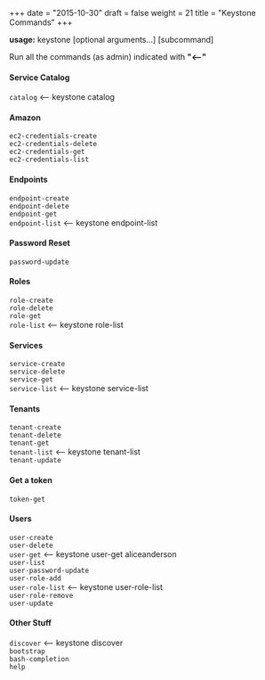 +++
date = "2015-10-30"
draft = false
weight = 21
title = "Keystone Commands"
+++

**usage:** keystone [optional arguments...] [subcommand]

Run all the commands (as admin) indicated with **"<--"**

#### Service Catalog  
`catalog` <-- keystone catalog  

#### Amazon  
`ec2-credentials-create`  
`ec2-credentials-delete`  
`ec2-credentials-get`  
`ec2-credentials-list` 
 
#### Endpoints  
`endpoint-create`  
`endpoint-delete`  
`endpoint-get`  
`endpoint-list` <-- keystone endpoint-list 

#### Password Reset
`password-update`  

#### Roles
`role-create`  
`role-delete`  
`role-get`  
`role-list` <-- keystone role-list  

#### Services
`service-create`  
`service-delete`  
`service-get`  
`service-list` <-- keystone service-list  

#### Tenants
`tenant-create`  
`tenant-delete`  
`tenant-get`  
`tenant-list`  <--  keystone tenant-list  
`tenant-update`  

#### Get a token
`token-get`  

#### Users
`user-create`  
`user-delete`  
`user-get`  <-- keystone user-get aliceanderson  
`user-list`  
`user-password-update`  
`user-role-add`  
`user-role-list`  <-- keystone user-role-list  
`user-role-remove`  
`user-update`  

#### Other Stuff  
`discover`  <-- keystone discover  
`bootstrap`  
`bash-completion`  
`help`  

